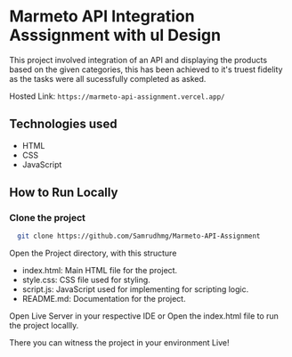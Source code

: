 
# Marmeto API Integration Asssignment with uI Design

This project involved integration of an API and displaying the products based on the given categories, this has been achieved to it's truest fidelity as the tasks were all sucessfully completed as asked.

Hosted Link: ``` https://marmeto-api-assignment.vercel.app/ ```


## Technologies used
- HTML
- CSS
- JavaScript


## How to Run Locally

### Clone the project

```bash
  git clone https://github.com/Samrudhmg/Marmeto-API-Assignment
```
Open the Project directory, with this structure


- index.html: Main HTML file for the project.
- style.css: CSS file used for styling.
- script.js: JavaScript used for implementing for scripting logic.
- README.md: Documentation for the project.


Open Live Server in your respective IDE or Open the index.html file to run the project locallly.

There you can witness the project in your environment Live!
